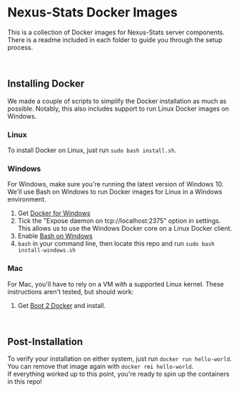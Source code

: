 # Nexus-Stats Docker Images
This is a collection of Docker images for Nexus-Stats server components.
There is a readme included in each folder to guide you through the setup process.

<br>

## Installing Docker
We made a couple of scripts to simplify the Docker installation as much as possible.
Notably, this also includes support to run Linux Docker images on Windows.

### Linux
To install Docker on Linux, just run `sudo bash install.sh`.

### Windows
For Windows, make sure you're running the latest version of Windows 10. We'll use Bash on Windows to run Docker images for Linux in a Windows environment.
1. Get [Docker for Windows](https://www.docker.com/docker-windows)
2. Tick the "Expose daemon on tcp://localhost:2375" option in settings. This allows us to use the Windows Docker core on a Linux Docker client.
3. Enable [Bash on Windows](https://msdn.microsoft.com/en-us/commandline/wsl/install-win10)
4. `bash` in your command line, then locate this repo and run `sudo bash install-windows.sh`

### Mac
For Mac, you'll have to rely on a VM with a supported Linux kernel. These instructions aren't tested, but should work:
1. Get [Boot 2 Docker](http://boot2docker.io/) and install.

<br>

## Post-Installation
To verify your installation on either system, just run `docker run hello-world`. You can remove that image again with `docker rmi hello-world`.
<br>
If everything worked up to this point, you're ready to spin up the containers in this repo!
